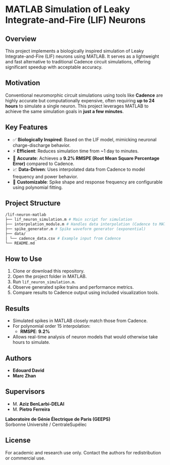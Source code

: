 # MATLAB Simulation of Leaky Integrate-and-Fire (LIF) Neurons

## Overview

This project implements a biologically inspired simulation of Leaky Integrate-and-Fire (LIF) neurons using MATLAB. It serves as a lightweight and fast alternative to traditional Cadence circuit simulations, offering significant speedup with acceptable accuracy.

## Motivation

Conventional neuromorphic circuit simulations using tools like **Cadence** are highly accurate but computationally expensive, often requiring **up to 24 hours** to simulate a single neuron. This project leverages MATLAB to achieve the same simulation goals in **just a few minutes**.

## Key Features

- ✅ **Biologically Inspired**: Based on the LIF model, mimicking neuronal charge-discharge behavior.
- ⚡ **Efficient**: Reduces simulation time from ~1 day to minutes.
- 🎯 **Accurate**: Achieves a **9.2% RMSPE (Root Mean Square Percentage Error)** compared to Cadence.
- 📈 **Data-Driven**: Uses interpolated data from Cadence to model frequency and power behavior.
- 🔧 **Customizable**: Spike shape and response frequency are configurable using polynomial fitting.

## Project Structure
```bash
/lif-neuron-matlab
├── lif_neuron_simulation.m # Main script for simulation
├── interpolation_module.m # Handles data interpolation (Cadence to MATLAB)
├── spike_generator.m # Spike waveform generator (exponential)
├── data/
│ └── cadence_data.csv # Example input from Cadence
└── README.md
```
## How to Use

1. Clone or download this repository.
2. Open the project folder in MATLAB.
3. Run `lif_neuron_simulation.m`.
4. Observe generated spike trains and performance metrics.
5. Compare results to Cadence output using included visualization tools.

## Results

- Simulated spikes in MATLAB closely match those from Cadence.
- For polynomial order 15 interpolation:
  - **RMSPE**: **9.2%**
- Allows real-time analysis of neuron models that would otherwise take hours to simulate.

## Authors

- **Edouard David**  
- **Marc Zhan**

## Supervisors

- M. **Aziz BenLarbi-DELAI**  
- M. **Pietro Ferreira**

**Laboratoire de Génie Électrique de Paris (GEEPS)**  
Sorbonne Université / CentraleSupélec

## License

For academic and research use only. Contact the authors for redistribution or commercial use.
